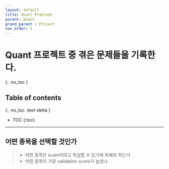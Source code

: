 ```yaml
---
layout: default
title: Quant Problems
parent: Quant
grand_parent : Project
nav_order: 1
---
```

# Quant 프로젝트 중 겪은 문제들을 기록한다.
{: .no_toc }

## Table of contents
{: .no_toc .text-delta }

- TOC
{:toc}
---

## 어떤 종목을 선택할 것인가
>   - 어떤 종목은 scam이라고 의심할 수 있기에 피해야 하는가
>   - 어떤 종목이 가장 validation score가 높았나
